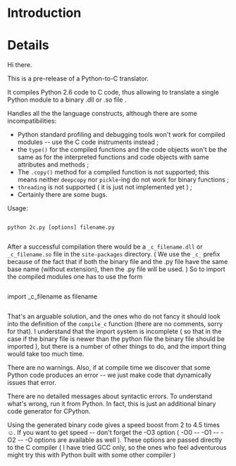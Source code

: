 # Introduction #

# Details #

Hi there.

This is a pre-release of a Python-to-C translator.

It compiles Python 2.6 code to C code, thus allowing to translate a single Python module to a binary .dll or .so file .

Handles all the the language constructs, although there are some incompatibilities:

  * Python standard profiling and debugging tools won't work for compiled modules -- use the C code instruments instead ;
  * the `type()` for the compiled functions and the code objects won't be the same as for the interpreted functions and code objects with same attributes and methods ;
  * The `.copy()` method for a compiled function is not supported; this means neither `deepcopy` nor `pickle`-ing do not work for binary functions ;
  * `threading` is not supported ( it is just not implemented yet ) ;
  * Certainly there are some bugs.

Usage:
```

```
	python 2c.py [options] filename.py
```
```


After a successful compilation there would be a `_c_filename.dll` or `_c_filename.so` file in the `site-packages` directory. ( We use the `_c_` prefix because of the fact that if both the binary file and the .py file have the same base name (without extension), then the .py file will be used. ) So to import the compiled modules one has to use the form
```

```
import _c_filename as filename
```
```


That's an arguable solution, and the ones who do not fancy it should look into the definition of the `compile_c` function (there are no comments, sorry for that). I understand that the import system is incomplete ( so that in the case if the binary file is newer than the python file the binary file should be imported ), but there is a number of other things to do, and the import thing would take too much time.

There are no warnings. Also, if at compile time we discover that some Python code produces an error -- we just make code that dynamically issues that error.

There are no detailed messages about syntactic errors. To understand what's wrong, run it from Python.
In fact, this is just an additional binary code generator for CPython.


Using the generated binary code gives a speed boost from 2 to 4.5 times ☺.
If you want to get speed -- don't forget the -O3 option ( -O0 -- -O1 -- -O2 -- -O options are available as well ). These options are passed directly to the C compiler ( I have tried GCC only, so the ones who feel adventurous might try this with Python built with some other compiler )